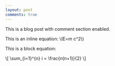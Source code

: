 ```yaml
---
layout: post
comments: true
---
```


This is a blog post with comment section enabled. 

This is an inline equation: \\(E=m c^2\\)

This is a block equation:

\\[
\sum_{i=1}^{n} i = \frac{n(n+1)}{2}
\\]

